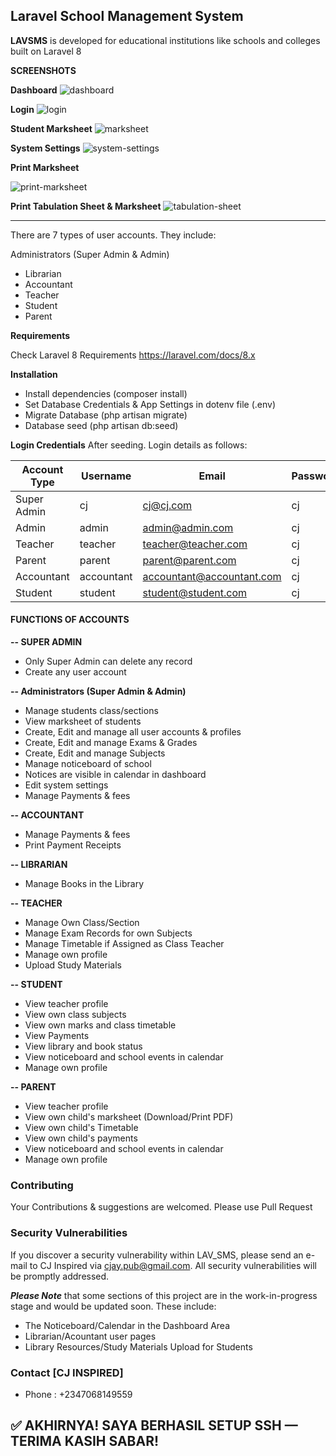 ## **Laravel School Management System** 

**LAVSMS** is developed for educational institutions like schools and colleges built on Laravel 8

**SCREENSHOTS** 

**Dashboard**
<img src="https://i.ibb.co/D4T0z6T/dashboard.png" alt="dashboard" border="0">

**Login**
<img src="https://i.ibb.co/Rh1Bfwk/login.png" alt="login" border="0">

**Student Marksheet**
<img src="https://i.ibb.co/GCgv5ZR/marksheet.png" alt="marksheet" border="0">

**System Settings**
<img src="https://i.ibb.co/Kmrhw69/system-settings.png" alt="system-settings" border="0">

**Print Marksheet**
<div style="clear: both"> </div>
<img src="https://i.ibb.co/5c1GHCj/capture-20210530-115521-crop.png" alt="print-marksheet">

**Print Tabulation Sheet & Marksheet**
<img src="https://i.ibb.co/QmscPfn/capture-20210530-115802.png" alt="tabulation-sheet" border="0">

<hr />  

There are 7 types of user accounts. They include:
 
Administrators (Super Admin & Admin)
- Librarian
- Accountant
- Teacher
- Student
- Parent

**Requirements** 

Check Laravel 8 Requirements https://laravel.com/docs/8.x

**Installation**
- Install dependencies (composer install)
- Set Database Credentials & App Settings in dotenv file (.env)
- Migrate Database (php artisan migrate)
- Database seed (php artisan db:seed)

**Login Credentials**
After seeding. Login details as follows:

| Account Type  | Username | Email | Password |
| ------------- | -------- | ----- | -------- |
| Super Admin | cj | cj@cj.com | cj |
|  Admin | admin | admin@admin.com | cj |
|  Teacher | teacher | teacher@teacher.com | cj |
|  Parent | parent | parent@parent.com | cj |
|  Accountant | accountant | accountant@accountant.com | cj |
|  Student | student | student@student.com | cj |

#### **FUNCTIONS OF ACCOUNTS** 

**-- SUPER ADMIN**
- Only Super Admin can delete any record
- Create any user account
 
**-- Administrators (Super Admin & Admin)**

- Manage students class/sections
- View marksheet of students
- Create, Edit and manage all user accounts & profiles
- Create, Edit and manage Exams & Grades
- Create, Edit and manage Subjects
- Manage noticeboard of school
- Notices are visible in calendar in dashboard
- Edit system settings
- Manage Payments & fees

**-- ACCOUNTANT**
- Manage Payments & fees
- Print Payment Receipts

**-- LIBRARIAN**
- Manage Books in the Library

**-- TEACHER**
- Manage Own Class/Section
- Manage Exam Records for own Subjects
- Manage Timetable if Assigned as Class Teacher
- Manage own profile
- Upload Study Materials

**-- STUDENT**
- View teacher profile
- View own class subjects
- View own marks and class timetable
- View Payments
- View library and book status
- View noticeboard and school events in calendar
- Manage own profile

**-- PARENT**
- View teacher profile
- View own child's marksheet (Download/Print PDF)
- View own child's Timetable
- View own child's payments
- View noticeboard and school events in calendar
- Manage own profile

### **Contributing**

Your Contributions & suggestions are welcomed. Please use Pull Request

### **Security Vulnerabilities**

If you discover a security vulnerability within LAV_SMS, please send an e-mail to CJ Inspired via cjay.pub@gmail.com. All security vulnerabilities will be promptly addressed.

***Please Note*** that some sections of this project are in the work-in-progress stage and would be updated soon. These include:

- The Noticeboard/Calendar in the Dashboard Area
- Librarian/Acountant user pages
- Library Resources/Study Materials Upload for Students

### **Contact [CJ INSPIRED]**
- Phone : +2347068149559
## ✅ AKHIRNYA! SAYA BERHASIL SETUP SSH — TERIMA KASIH SABAR!
